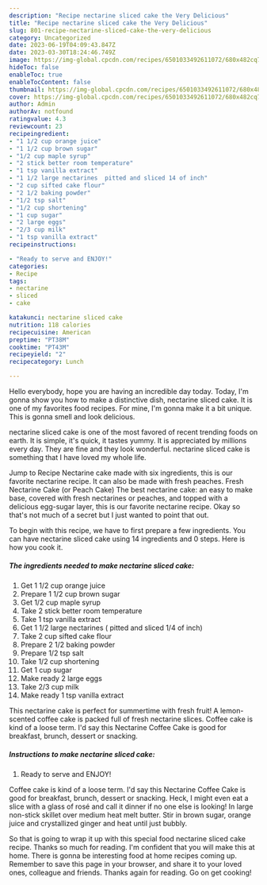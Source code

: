 ```yaml
---
description: "Recipe nectarine sliced cake the Very Delicious"
title: "Recipe nectarine sliced cake the Very Delicious"
slug: 801-recipe-nectarine-sliced-cake-the-very-delicious
category: Uncategorized
date: 2023-06-19T04:09:43.847Z
date: 2023-03-30T18:24:46.749Z
image: https://img-global.cpcdn.com/recipes/6501033492611072/680x482cq70/nectarine-sliced-cake-recipe-main-photo.jpg
hideToc: false
enableToc: true
enableTocContent: false
thumbnail: https://img-global.cpcdn.com/recipes/6501033492611072/680x482cq70/nectarine-sliced-cake-recipe-main-photo.jpg
cover: https://img-global.cpcdn.com/recipes/6501033492611072/680x482cq70/nectarine-sliced-cake-recipe-main-photo.jpg
author: Admin
authorAv: notfound
ratingvalue: 4.3
reviewcount: 23
recipeingredient:
- "1 1/2 cup orange juice"
- "1 1/2 cup brown sugar"
- "1/2 cup maple syrup"
- "2 stick better room temperature"
- "1 tsp vanilla extract"
- "1 1/2 large nectarines  pitted and sliced 14 of inch"
- "2 cup sifted cake flour"
- "2 1/2 baking powder"
- "1/2 tsp salt"
- "1/2 cup shortening"
- "1 cup sugar"
- "2 large eggs"
- "2/3 cup milk"
- "1 tsp vanilla extract"
recipeinstructions:

- "Ready to serve and ENJOY!"
categories:
- Recipe
tags:
- nectarine
- sliced
- cake

katakunci: nectarine sliced cake 
nutrition: 118 calories
recipecuisine: American
preptime: "PT38M"
cooktime: "PT43M"
recipeyield: "2"
recipecategory: Lunch

---
```



Hello everybody, hope you are having an incredible day today. Today, I'm gonna show you how to make a distinctive dish, nectarine sliced cake. It is one of my favorites food recipes. For mine, I'm gonna make it a bit unique. This is gonna smell and look delicious.

nectarine sliced cake is one of the most favored of recent trending foods on earth. It is simple, it's quick, it tastes yummy. It is appreciated by millions every day. They are fine and they look wonderful. nectarine sliced cake is something that I have loved my whole life.

Jump to Recipe Nectarine cake made with six ingredients, this is our favorite nectarine recipe. It can also be made with fresh peaches. Fresh Nectarine Cake (or Peach Cake) The best nectarine cake: an easy to make base, covered with fresh nectarines or peaches, and topped with a delicious egg-sugar layer, this is our favorite nectarine recipe. Okay so that&#39;s not much of a secret but I just wanted to point that out.


To begin with this recipe, we have to first prepare a few ingredients. You can have nectarine sliced cake using 14 ingredients and 0 steps. Here is how you cook it.

<!--inarticleads1-->

##### The ingredients needed to make nectarine sliced cake:

1. Get 1 1/2 cup orange juice
1. Prepare 1 1/2 cup brown sugar
1. Get 1/2 cup maple syrup
1. Take 2 stick better room temperature
1. Take 1 tsp vanilla extract
1. Get 1 1/2 large nectarines ( pitted and sliced 1/4 of inch)
1. Take 2 cup sifted cake flour
1. Prepare 2 1/2 baking powder
1. Prepare 1/2 tsp salt
1. Take 1/2 cup shortening
1. Get 1 cup sugar
1. Make ready 2 large eggs
1. Take 2/3 cup milk
1. Make ready 1 tsp vanilla extract


This nectarine cake is perfect for summertime with fresh fruit! A lemon- scented coffee cake is packed full of fresh nectarine slices. Coffee cake is kind of a loose term. I&#39;d say this Nectarine Coffee Cake is good for breakfast, brunch, dessert or snacking. 

<!--inarticleads2-->

##### Instructions to make nectarine sliced cake:


1. Ready to serve and ENJOY!

Coffee cake is kind of a loose term. I&#39;d say this Nectarine Coffee Cake is good for breakfast, brunch, dessert or snacking. Heck, I might even eat a slice with a glass of rosé and call it dinner if no one else is looking! In large non-stick skillet over medium heat melt butter. Stir in brown sugar, orange juice and crystallized ginger and heat until just bubbly. 

So that is going to wrap it up with this special food nectarine sliced cake recipe. Thanks so much for reading. I'm confident that you will make this at home. There is gonna be interesting food at home recipes coming up. Remember to save this page in your browser, and share it to your loved ones, colleague and friends. Thanks again for reading. Go on get cooking!
